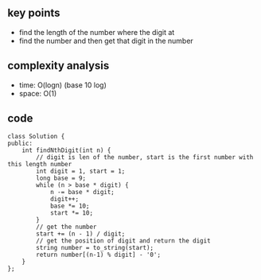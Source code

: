 ## key points
- find the length of the number where the digit at
- find the number and then get that digit in the number

## complexity analysis
- time: O(logn) (base 10 log)
- space: O(1)

## code
```
class Solution {
public:
    int findNthDigit(int n) {
        // digit is len of the number, start is the first number with this length number
        int digit = 1, start = 1;
        long base = 9;
        while (n > base * digit) {
            n -= base * digit;
            digit++;
            base *= 10;
            start *= 10;
        }
        // get the number
        start += (n - 1) / digit;
        // get the position of digit and return the digit
        string number = to_string(start);
        return number[(n-1) % digit] - '0';
    }
};
```
